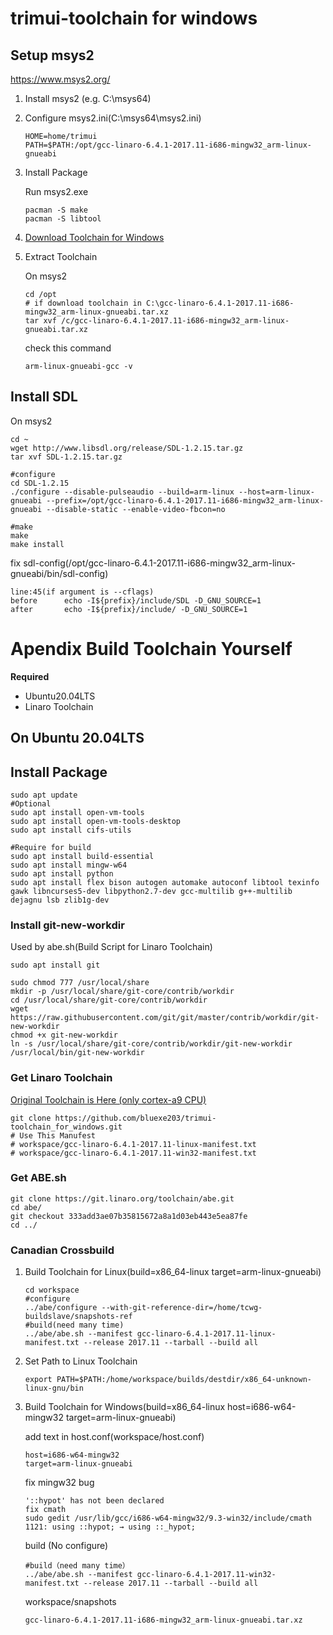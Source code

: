 # trimui-toolchain for windows
## Setup msys2

https://www.msys2.org/

1. Install msys2 (e.g. C:\msys64)

2. Configure msys2.ini(C:\msys64\msys2.ini)
   
   ```
   HOME=home/trimui
   PATH=$PATH:/opt/gcc-linaro-6.4.1-2017.11-i686-mingw32_arm-linux-gnueabi
   ```

3. Install Package

   Run msys2.exe
   
   ```
   pacman -S make
   pacman -S libtool
   ```

4. [Download Toolchain for Windows](https://drive.google.com/file/d/1faaciy_PZXPGHM77n0C4jrhVAFW9FZM-/view?usp=sharing)

5. Extract Toolchain

   On msys2

   ```
   cd /opt
   # if download toolchain in C:\gcc-linaro-6.4.1-2017.11-i686-mingw32_arm-linux-gnueabi.tar.xz
   tar xvf /c/gcc-linaro-6.4.1-2017.11-i686-mingw32_arm-linux-gnueabi.tar.xz
   ```

   check this command
   
   ```
   arm-linux-gnueabi-gcc -v
   ```
## Install SDL

   On msys2

```
cd ~
wget http://www.libsdl.org/release/SDL-1.2.15.tar.gz
tar xvf SDL-1.2.15.tar.gz

#configure
cd SDL-1.2.15
./configure --disable-pulseaudio --build=arm-linux --host=arm-linux-gnueabi --prefix=/opt/gcc-linaro-6.4.1-2017.11-i686-mingw32_arm-linux-gnueabi --disable-static --enable-video-fbcon=no

#make
make
make install
```

fix sdl-config(/opt/gcc-linaro-6.4.1-2017.11-i686-mingw32_arm-linux-gnueabi/bin/sdl-config)

```
line:45(if argument is --cflags)
before      echo -I${prefix}/include/SDL -D_GNU_SOURCE=1      
after       echo -I${prefix}/include/ -D_GNU_SOURCE=1
```





# Apendix Build Toolchain Yourself

**Required**

- Ubuntu20.04LTS
- Linaro Toolchain

## On Ubuntu 20.04LTS

## Install Package

```
sudo apt update
#Optional
sudo apt install open-vm-tools
sudo apt install open-vm-tools-desktop
sudo apt install cifs-utils

#Require for build
sudo apt install build-essential
sudo apt install mingw-w64
sudo apt install python
sudo apt install flex bison autogen automake autoconf libtool texinfo gawk libncurses5-dev libpython2.7-dev gcc-multilib g++-multilib dejagnu lsb zlib1g-dev
```

### Install git-new-workdir

Used by abe.sh(Build Script for Linaro Toolchain)

```
sudo apt install git

sudo chmod 777 /usr/local/share
mkdir -p /usr/local/share/git-core/contrib/workdir
cd /usr/local/share/git-core/contrib/workdir
wget https://raw.githubusercontent.com/git/git/master/contrib/workdir/git-new-workdir
chmod +x git-new-workdir
ln -s /usr/local/share/git-core/contrib/workdir/git-new-workdir /usr/local/bin/git-new-workdir
```

### Get Linaro Toolchain
[Original Toolchain is Here (only cortex-a9 CPU)](https://releases.linaro.org/components/toolchain/binaries/6.4-2017.11/arm-linux-gnueabi/)

```
git clone https://github.com/bluexe203/trimui-toolchain_for_windows.git
# Use This Manufest
# workspace/gcc-linaro-6.4.1-2017.11-linux-manifest.txt
# workspace/gcc-linaro-6.4.1-2017.11-win32-manifest.txt
```

### Get ABE.sh

```
git clone https://git.linaro.org/toolchain/abe.git
cd abe/
git checkout 333add3ae07b35815672a8a1d03eb443e5ea87fe
cd ../
```

### Canadian Crossbuild

1. Build Toolchain for Linux(build=x86_64-linux
   target=arm-linux-gnueabi)
   ```
   cd workspace
   #configure
   ../abe/configure --with-git-reference-dir=/home/tcwg-buildslave/snapshots-ref
   #build(need many time)
   ../abe/abe.sh --manifest gcc-linaro-6.4.1-2017.11-linux-manifest.txt --release 2017.11 --tarball --build all
   ```
   
2. Set Path to Linux Toolchain
   ```
   export PATH=$PATH:/home/workspace/builds/destdir/x86_64-unknown-linux-gnu/bin
   ```
   
3. Build Toolchain for Windows(build=x86_64-linux host=i686-w64-mingw32 target=arm-linux-gnueabi)
   
   add text in host.conf(workspace/host.conf)

   ```
   host=i686-w64-mingw32
   target=arm-linux-gnueabi
   ```

   fix mingw32 bug

   ```
   '::hypot' has not been declared
   fix cmath
   sudo gedit /usr/lib/gcc/i686-w64-mingw32/9.3-win32/include/cmath
   1121: using ::hypot; → using ::_hypot;
   ```
   build (No configure)
   ```
   #build（need many time）
   ../abe/abe.sh --manifest gcc-linaro-6.4.1-2017.11-win32-manifest.txt --release 2017.11 --tarball --build all
   ```

   workspace/snapshots

   ```
   gcc-linaro-6.4.1-2017.11-i686-mingw32_arm-linux-gnueabi.tar.xz
   ```




